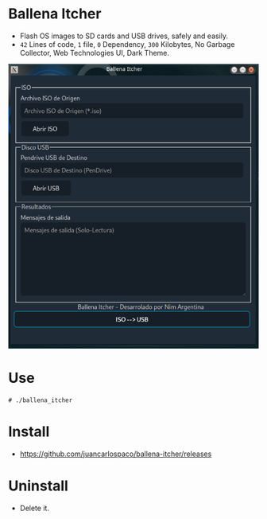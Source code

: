 # Ballena Itcher

- Flash OS images to SD cards and USB drives, safely and easily.
- `42` Lines of code, `1` file, `0` Dependency, `300` Kilobytes, No Garbage Collector, Web Technologies UI, Dark Theme.

![](https://raw.githubusercontent.com/juancarlospaco/ballena-itcher/master/0.png)

# Use

```console
# ./ballena_itcher
```

# Install

- https://github.com/juancarlospaco/ballena-itcher/releases

# Uninstall

- Delete it.
